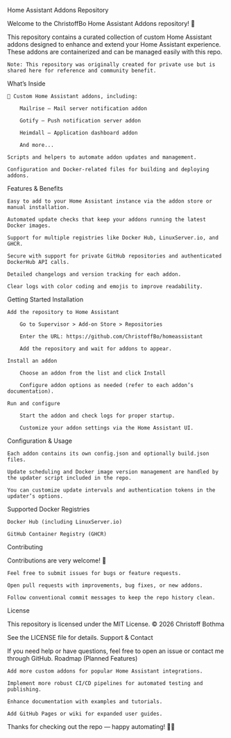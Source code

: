 Home Assistant Addons Repository

Welcome to the ChristoffBo Home Assistant Addons repository! 🎉

This repository contains a curated collection of custom Home Assistant addons designed to enhance and extend your Home Assistant experience. These addons are containerized and can be managed easily with this repo.

    Note: This repository was originally created for private use but is shared here for reference and community benefit.

What’s Inside

    🚀 Custom Home Assistant addons, including:

        Mailrise — Mail server notification addon

        Gotify — Push notification server addon

        Heimdall — Application dashboard addon

        And more...

    Scripts and helpers to automate addon updates and management.

    Configuration and Docker-related files for building and deploying addons.

Features & Benefits

    Easy to add to your Home Assistant instance via the addon store or manual installation.

    Automated update checks that keep your addons running the latest Docker images.

    Support for multiple registries like Docker Hub, LinuxServer.io, and GHCR.

    Secure with support for private GitHub repositories and authenticated DockerHub API calls.

    Detailed changelogs and version tracking for each addon.

    Clear logs with color coding and emojis to improve readability.

Getting Started
Installation

    Add the repository to Home Assistant

        Go to Supervisor > Add-on Store > Repositories

        Enter the URL: https://github.com/ChristoffBo/homeassistant

        Add the repository and wait for addons to appear.

    Install an addon

        Choose an addon from the list and click Install

        Configure addon options as needed (refer to each addon’s documentation).

    Run and configure

        Start the addon and check logs for proper startup.

        Customize your addon settings via the Home Assistant UI.

Configuration & Usage

    Each addon contains its own config.json and optionally build.json files.

    Update scheduling and Docker image version management are handled by the updater script included in the repo.

    You can customize update intervals and authentication tokens in the updater’s options.

Supported Docker Registries

    Docker Hub (including LinuxServer.io)

    GitHub Container Registry (GHCR)

Contributing

Contributions are very welcome! 🙌

    Feel free to submit issues for bugs or feature requests.

    Open pull requests with improvements, bug fixes, or new addons.

    Follow conventional commit messages to keep the repo history clean.

License

This repository is licensed under the MIT License.
© 2026 Christoff Bothma

See the LICENSE file for details.
Support & Contact

If you need help or have questions, feel free to open an issue or contact me through GitHub.
Roadmap (Planned Features)

    Add more custom addons for popular Home Assistant integrations.

    Implement more robust CI/CD pipelines for automated testing and publishing.

    Enhance documentation with examples and tutorials.

    Add GitHub Pages or wiki for expanded user guides.

Thanks for checking out the repo — happy automating! 🤖✨
